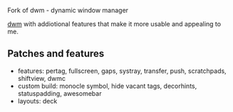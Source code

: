  Fork of dwm - dynamic window manager

[dwm](https://dwm.suckless.org) with addiotional features that make it more usable and appealing to me.

## Patches and features
  
- features: pertag, fullscreen, gaps, systray, transfer, push, scratchpads, shiftview, dwmc
- custom build: monocle symbol, hide vacant tags, decorhints, statuspadding, awesomebar
- layouts: deck
